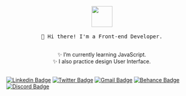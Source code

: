 <p align="center">
  <img src="https://64.media.tumblr.com/d8c347cf3e03580d0cf07b9f87cc0147/tumblr_mirqjfhcBM1rfjowdo1_500.gifv" width="55px">
   <br><br>
  <samp>
    👋 Hi there! I'm a Front-end Developer.
  </samp>
</p>
  
<p align="center">
  <br>✨ I’m currently learning JavaScript.
  <br>✨ I also practice design User Interface.
  <br><br>
</p>

[![Linkedin Badge](https://img.shields.io/badge/-Mariana%20Morais-B767DD?style=flat-rounded&logo=Linkedin&logoColor=202020&link=https://www.linkedin.com/in/marianamorais000/)](https://www.linkedin.com/in/marianamorais000/) 
[![Twitter Badge](https://img.shields.io/badge/-@marimorais0-B767DD?style=flat-rounded&labelColor=B767DD8&logo=twitter&logoColor=202020&link=https://twitter.com/marimorais0)](https://twitter.com/marimorais0) 
[![Gmail Badge](https://img.shields.io/badge/-marianamorais.dev@gmail.com-B767DD?style=flat-rounded&logo=Gmail&logoColor=202020&link=mailto:marianamorais.dev@gmail.com)](mailto:marianamorais.dev@gmail.com)
[![Behance Badge](https://img.shields.io/badge/-Mariana%20Morais-B767DD?style=flat-rounded&logo=Behance&logoColor=202020&link=https://www.behance.net/marianamorais0)](https://www.behance.net/marianamorais0)
[![Discord Badge](https://img.shields.io/badge/-Liga%20dos%20Programadores-121419?style=flat-square&logo=Discord&logoColor=4ED4FF&link=https://discord.gg/fmnxSYR)](https://discord.gg/fmnxSYR)
